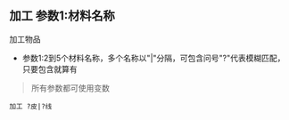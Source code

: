 ## 加工 参数1:材料名称
加工物品

- 参数1:2到5个材料名称，多个名称以"\|"分隔，可包含问号"?"代表模糊匹配，只要包含就算有


> 所有参数都可使用变数

```
加工 ?皮|?线

```